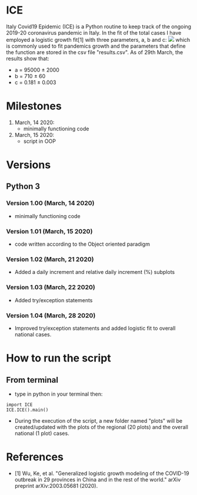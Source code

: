 # ICE
Italy Covid19 Epidemic (ICE) is a Python routine to keep track of the ongoing 2019-20 coronavirus pandemic in Italy. In the fit of the total cases I have employed a logistic growth fit[1] with three parameters, a, b and c:
<img src="https://render.githubusercontent.com/render/math?math=y(t)=\frac{a}{1%20%2B%20be^{-ct}}">
 which is commonly used to fit pandemics growth and the parameters that define the function are stored in the csv file "results.csv". As of 29th March, the results show that:
 - a = 95000 ± 2000
 - b = 710 ± 60
  - c = 0.181 ± 0.003

# Milestones
1. March, 14 2020:
   - minimally functioning code
2. March, 15 2020:
   - script in OOP

# Versions
## Python 3
### Version 1.00 (March, 14 2020)
- minimally functioning code
### Version 1.01 (March, 15 2020)
- code written according to the Object oriented paradigm
### Version 1.02 (March, 21 2020)
- Added a daily increment and relative daily increment (%) subplots
### Version 1.03 (March, 22 2020)
- Added try/exception statements
### Version 1.04 (March, 28 2020)
- Improved try/exception statements and added logistic fit to overall national cases.

# How to run the script
## From terminal
- type in python in your terminal then:
```
import ICE
ICE.ICE().main()
```
- During the execution of the script, a new folder named "plots" will be created/updated with the plots of the regional (20 plots) and the overall national (1 plot) cases.

# References
- [1] Wu, Ke, et al. "Generalized logistic growth modeling of the COVID-19 outbreak in 29 provinces in China and in the rest of the world." arXiv preprint arXiv:2003.05681 (2020).
